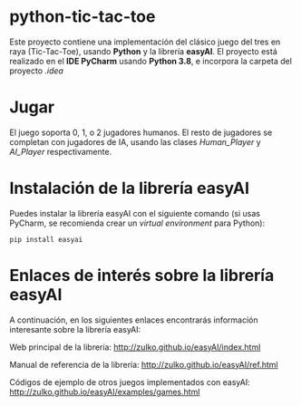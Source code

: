 # python-tic-tac-toe
Este proyecto contiene una implementación del clásico juego del tres en raya (Tic-Tac-Toe), usando **Python** y la librería **easyAI**. El proyecto está realizado en el **IDE PyCharm** usando **Python 3.8**, e incorpora la carpeta del proyecto *.idea*

# Jugar
El juego soporta 0, 1, o 2 jugadores humanos. El resto de jugadores se completan con jugadores de IA, usando las clases *Human_Player* y *AI_Player* respectivamente.

# Instalación de la librería easyAI
Puedes instalar la librería easyAI con el siguiente comando (si usas PyCharm, se recomienda crear un *virtual environment* para Python):

`pip install easyai`

# Enlaces de interés sobre la librería easyAI
<p>A continuación, en los siguientes enlaces encontrarás información interesante sobre la librería easyAI:</p>

<p>Web principal de la librería: <a href="http://zulko.github.io/easyAI/index.html">http://zulko.github.io/easyAI/index.html</a></p>
<p>Manual de referencia de la librería: <a href="http://zulko.github.io/easyAI/ref.html">http://zulko.github.io/easyAI/ref.html</a></p>
<p>Códigos de ejemplo de otros juegos implementados con easyAI: <a href="http://zulko.github.io/easyAI/examples/games.html">http://zulko.github.io/easyAI/examples/games.html</a></p>
